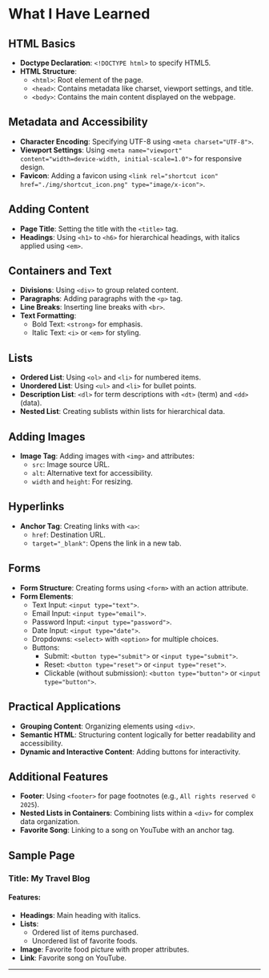 # What I Have Learned

## HTML Basics
- **Doctype Declaration**: `<!DOCTYPE html>` to specify HTML5.
- **HTML Structure**:
  - `<html>`: Root element of the page.
  - `<head>`: Contains metadata like charset, viewport settings, and title.
  - `<body>`: Contains the main content displayed on the webpage.

## Metadata and Accessibility
- **Character Encoding**: Specifying UTF-8 using `<meta charset="UTF-8">`.
- **Viewport Settings**: Using `<meta name="viewport" content="width=device-width, initial-scale=1.0">` for responsive design.
- **Favicon**: Adding a favicon using `<link rel="shortcut icon" href="./img/shortcut_icon.png" type="image/x-icon">`.

## Adding Content
- **Page Title**: Setting the title with the `<title>` tag.
- **Headings**: Using `<h1>` to `<h6>` for hierarchical headings, with italics applied using `<em>`.

## Containers and Text
- **Divisions**: Using `<div>` to group related content.
- **Paragraphs**: Adding paragraphs with the `<p>` tag.
- **Line Breaks**: Inserting line breaks with `<br>`.
- **Text Formatting**:
  - Bold Text: `<strong>` for emphasis.
  - Italic Text: `<i>` or `<em>` for styling.

## Lists
- **Ordered List**: Using `<ol>` and `<li>` for numbered items.
- **Unordered List**: Using `<ul>` and `<li>` for bullet points.
- **Description List**: `<dl>` for term descriptions with `<dt>` (term) and `<dd>` (data).
- **Nested List**: Creating sublists within lists for hierarchical data.

## Adding Images
- **Image Tag**: Adding images with `<img>` and attributes:
  - `src`: Image source URL.
  - `alt`: Alternative text for accessibility.
  - `width` and `height`: For resizing.

## Hyperlinks
- **Anchor Tag**: Creating links with `<a>`:
  - `href`: Destination URL.
  - `target="_blank"`: Opens the link in a new tab.

## Forms
- **Form Structure**: Creating forms using `<form>` with an action attribute.
- **Form Elements**:
  - Text Input: `<input type="text">`.
  - Email Input: `<input type="email">`.
  - Password Input: `<input type="password">`.
  - Date Input: `<input type="date">`.
  - Dropdowns: `<select>` with `<option>` for multiple choices.
  - Buttons:
    - Submit: `<button type="submit">` or `<input type="submit">`.
    - Reset: `<button type="reset">` or `<input type="reset">`.
    - Clickable (without submission): `<button type="button">` or `<input type="button">`.

## Practical Applications
- **Grouping Content**: Organizing elements using `<div>`.
- **Semantic HTML**: Structuring content logically for better readability and accessibility.
- **Dynamic and Interactive Content**: Adding buttons for interactivity.

## Additional Features
- **Footer**: Using `<footer>` for page footnotes (e.g., `All rights reserved © 2025`).
- **Nested Lists in Containers**: Combining lists within a `<div>` for complex data organization.
- **Favorite Song**: Linking to a song on YouTube with an anchor tag.

## Sample Page
### Title: My Travel Blog
#### Features:
- **Headings**: Main heading with italics.
- **Lists**:
  - Ordered list of items purchased.
  - Unordered list of favorite foods.
- **Image**: Favorite food picture with proper attributes.
- **Link**: Favorite song on YouTube.

---
